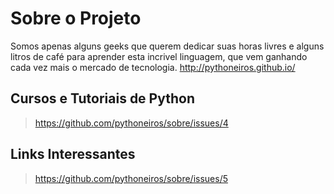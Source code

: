 # Sobre o Projeto
Somos apenas alguns geeks que querem dedicar suas horas livres e alguns litros de café para aprender esta incrivel linguagem, que vem ganhando cada vez mais o mercado de tecnologia.
<http://pythoneiros.github.io/>

## Cursos e Tutoriais de Python
> <https://github.com/pythoneiros/sobre/issues/4>

## Links Interessantes
> <https://github.com/pythoneiros/sobre/issues/5>
